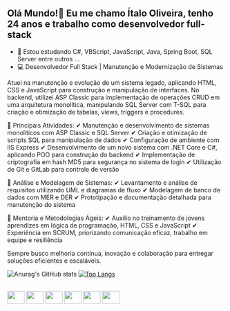 ## Olá Mundo!👋 Eu me chamo Ítalo Oliveira, tenho 24 anos e trabalho como desenvolvedor full-stack
- 🌱 Estou estudando C#, VBScript, JavaScript, Java, Spring Boot, SQL Server entre outros ...
- 💻 Desenvolvedor Full Stack | Manutenção e Modernização de Sistemas

Atuei na manutenção e evolução de um sistema legado, aplicando HTML, CSS e JavaScript para construção e manipulação de interfaces. No backend, utilizei ASP Classic para implementação de operações CRUD em uma arquitetura monolítica, manipulando SQL Server com T-SQL para criação e otimização de tabelas, views, triggers e procedures.

🎯 Principais Atividades:
✔ Manutenção e desenvolvimento de sistemas monolíticos com ASP Classic e SQL Server
✔ Criação e otimização de scripts SQL para manipulação de dados
✔ Configuração de ambiente com IIS Express
✔ Desenvolvimento de um novo sistema com .NET Core e C#, aplicando POO para construção do backend
✔ Implementação de criptografia em hash MD5 para segurança no sistema de login
✔ Utilização de Git e GitLab para controle de versão

📌 Análise e Modelagem de Sistemas:
✔ Levantamento e análise de requisitos utilizando UML e diagramas de fluxo
✔ Modelagem de banco de dados com MER e DER
✔ Prototipação e documentação detalhada para manutenção do sistema

🚀 Mentoria e Metodologias Ágeis:
✔ Auxílio no treinamento de jovens aprendizes em lógica de programação, HTML, CSS e JavaScript
✔ Experiência em SCRUM, priorizando comunicação eficaz, trabalho em equipe e resiliência

Sempre busco melhoria contínua, inovação e colaboração para entregar soluções eficientes e escaláveis.

![Anurag's GitHub stats](https://github-readme-stats.vercel.app/api?username=ItalodsOliveira&show_icons=true&theme=radical)
[![Top Langs](https://github-readme-stats.vercel.app/api/top-langs/?username=ItalodsOliveira&layout=compact&theme=radical)](https://github.com/ItalodsOliveira/github-readme-stats)

<div style="display: inline_block"><br>
  <img align="center" height="30" width="40" src="https://cdn.jsdelivr.net/gh/devicons/devicon/icons/csharp/csharp-original.svg" />
  <img align="center" height="30" width="40" src="https://cdn.jsdelivr.net/gh/devicons/devicon/icons/html5/html5-original.svg" />
  <img align="center" height="30" width="40" src="https://cdn.jsdelivr.net/gh/devicons/devicon/icons/css3/css3-original.svg" />
  <img align="center" height="30" width="40" src="https://cdn.jsdelivr.net/gh/devicons/devicon/icons/javascript/javascript-original.svg" />
  <img align="center" height="30" width="40" src="https://cdn.jsdelivr.net/gh/devicons/devicon/icons/git/git-original.svg" />
  <img align="center" height="30" width="40" src="https://cdn.jsdelivr.net/gh/devicons/devicon/icons/java/java-original.svg" />
</div>
